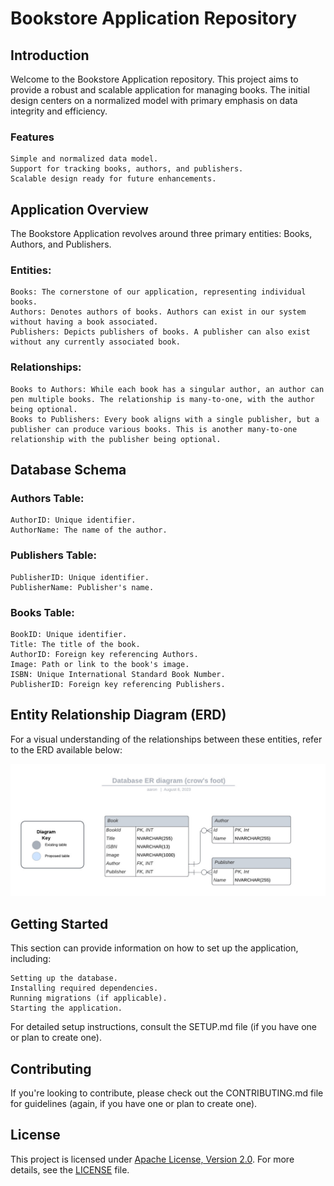 # Bookstore Application Repository
## Introduction

Welcome to the Bookstore Application repository. This project aims to provide a robust and scalable application for managing books. The initial design centers on a normalized model with primary emphasis on data integrity and efficiency.
### Features

    Simple and normalized data model.
    Support for tracking books, authors, and publishers.
    Scalable design ready for future enhancements.

## Application Overview

The Bookstore Application revolves around three primary entities: Books, Authors, and Publishers.
### Entities:

    Books: The cornerstone of our application, representing individual books.
    Authors: Denotes authors of books. Authors can exist in our system without having a book associated.
    Publishers: Depicts publishers of books. A publisher can also exist without any currently associated book.

### Relationships:

    Books to Authors: While each book has a singular author, an author can pen multiple books. The relationship is many-to-one, with the author being optional.
    Books to Publishers: Every book aligns with a single publisher, but a publisher can produce various books. This is another many-to-one relationship with the publisher being optional.

## Database Schema
### Authors Table:

    AuthorID: Unique identifier.
    AuthorName: The name of the author.

### Publishers Table:

    PublisherID: Unique identifier.
    PublisherName: Publisher's name.

### Books Table:

    BookID: Unique identifier.
    Title: The title of the book.
    AuthorID: Foreign key referencing Authors.
    Image: Path or link to the book's image.
    ISBN: Unique International Standard Book Number.
    PublisherID: Foreign key referencing Publishers.

## Entity Relationship Diagram (ERD)

For a visual understanding of the relationships between these entities, refer to the ERD available below:

![Entity Relationship Diagram](docs/entity_relationship_diagram.jpeg)

## Getting Started

This section can provide information on how to set up the application, including:

    Setting up the database.
    Installing required dependencies.
    Running migrations (if applicable).
    Starting the application.

For detailed setup instructions, consult the SETUP.md file (if you have one or plan to create one).
## Contributing

If you're looking to contribute, please check out the CONTRIBUTING.md file for guidelines (again, if you have one or plan to create one).
## License

This project is licensed under [Apache License, Version 2.0](https://www.apache.org/licenses/LICENSE-2.0). For more details, see the [LICENSE](LICENSE) file.